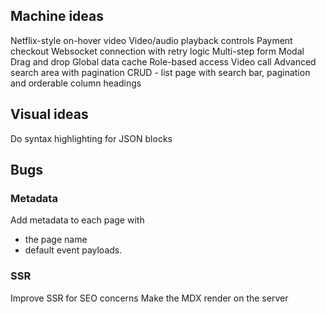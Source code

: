 ## Machine ideas

Netflix-style on-hover video
Video/audio playback controls
Payment checkout
Websocket connection with retry logic
Multi-step form
Modal
Drag and drop
Global data cache
Role-based access
Video call
Advanced search area with pagination
CRUD - list page with search bar, pagination and orderable column headings

## Visual ideas

Do syntax highlighting for JSON blocks

## Bugs

### Metadata

Add metadata to each page with

- the page name
- default event payloads.

### SSR

Improve SSR for SEO concerns
Make the MDX render on the server
